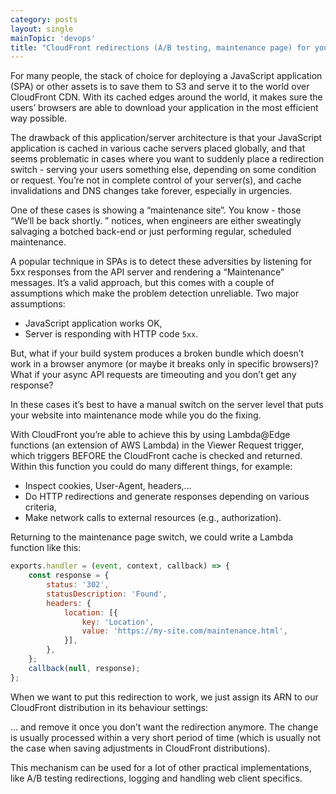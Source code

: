```yaml
---
category: posts
layout: single
mainTopic: 'devops'
title: "CloudFront redirections (A/B testing, maintenance page) for your SPA using AWS Lambda"  
---
```


For many people, the stack of choice for deploying a JavaScript application (SPA) or other assets is to save them to S3 and serve it to the world over CloudFront CDN. With its cached edges around the world, it makes sure the users’ browsers are able to download your application in the most efficient way possible.

The drawback of this application/server architecture is that your JavaScript application is cached in various cache servers placed globally, and that seems problematic in cases where you want to suddenly place a redirection switch - serving your users something else, depending on some condition or request. You’re not in complete control of your server(s), and cache invalidations and DNS changes take forever, especially in urgencies.

One of these cases is showing a “maintenance site”. You know - those “We’ll be back shortly. ” notices, when engineers are either sweatingly salvaging a botched back-end or just performing regular, scheduled maintenance.

A popular technique in SPAs is to detect these adversities by listening for 5xx responses from the API server and rendering a “Maintenance” messages. It’s a valid approach, but this comes with a couple of assumptions which make the problem detection unreliable. Two major assumptions:

- JavaScript application works OK,
- Server is responding with HTTP code `5xx`.

But, what if your build system produces a broken bundle which doesn’t work in a browser anymore (or maybe it breaks only in specific browsers)? What if your async API requests are timeouting and you don’t get any response?

In these cases it’s best to have a manual switch on the server level that puts your website into maintenance mode while you do the fixing.

With CloudFront you’re able to achieve this by using Lambda@Edge functions (an extension of AWS Lambda) in the Viewer Request trigger, which triggers BEFORE the CloudFront cache is checked and returned. Within this function you could do many different things, for example:

- Inspect cookies, User-Agent, headers,...
- Do HTTP redirections and generate responses depending on various criteria,
- Make network calls to external resources (e.g., authorization).

Returning to the maintenance page switch, we could write a Lambda function like this:

```javascript
exports.handler = (event, context, callback) => {
    const response = {
        status: '302',
        statusDescription: 'Found',
        headers: {
            location: [{
                key: 'Location',
                value: 'https://my-site.com/maintenance.html',
            }],
        },
    };
    callback(null, response);
};
```

When we want to put this redirection to work, we just assign its ARN to our CloudFront distribution in its behaviour settings:

… and remove it once you don’t want the redirection anymore. The change is usually processed within a very short period of time (which is usually not the case when saving adjustments in CloudFront distributions).

This mechanism can be used for a lot of other practical implementations, like A/B testing redirections, logging and handling web client specifics.
